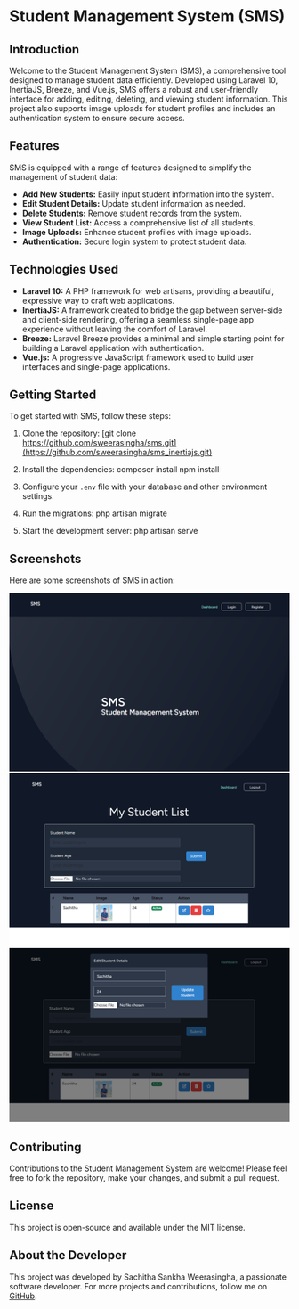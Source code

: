# Student Management System (SMS)

## Introduction
Welcome to the Student Management System (SMS), a comprehensive tool designed to manage student data efficiently. Developed using Laravel 10, InertiaJS, Breeze, and Vue.js, SMS offers a robust and user-friendly interface for adding, editing, deleting, and viewing student information. This project also supports image uploads for student profiles and includes an authentication system to ensure secure access.

## Features
SMS is equipped with a range of features designed to simplify the management of student data:
- **Add New Students:** Easily input student information into the system.
- **Edit Student Details:** Update student information as needed.
- **Delete Students:** Remove student records from the system.
- **View Student List:** Access a comprehensive list of all students.
- **Image Uploads:** Enhance student profiles with image uploads.
- **Authentication:** Secure login system to protect student data.

## Technologies Used
- **Laravel 10:** A PHP framework for web artisans, providing a beautiful, expressive way to craft web applications.
- **InertiaJS:** A framework created to bridge the gap between server-side and client-side rendering, offering a seamless single-page app experience without leaving the comfort of Laravel.
- **Breeze:** Laravel Breeze provides a minimal and simple starting point for building a Laravel application with authentication.
- **Vue.js:** A progressive JavaScript framework used to build user interfaces and single-page applications.

## Getting Started
To get started with SMS, follow these steps:

1. Clone the repository:
[git clone https://github.com/sweerasingha/sms.git](https://github.com/sweerasingha/sms_inertiajs.git)

2. Install the dependencies:
composer install
npm install

3. Configure your `.env` file with your database and other environment settings.
4. Run the migrations:
php artisan migrate

5. Start the development server:
php artisan serve


## Screenshots
Here are some screenshots of SMS in action:

![Image01](screenshots/image01.png)
![Image02](screenshots/image02.png)
![Image03](screenshots/image03.png)

## Contributing
Contributions to the Student Management System are welcome! Please feel free to fork the repository, make your changes, and submit a pull request.

## License
This project is open-source and available under the MIT license.

## About the Developer
This project was developed by Sachitha Sankha Weerasingha, a passionate software developer. For more projects and contributions, follow me on [GitHub](https://github.com/sweerasingha).


